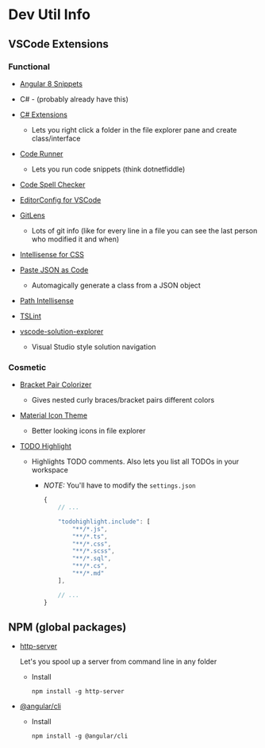 # Dev Util Info

## VSCode Extensions

### Functional

* [Angular 8 Snippets](https://marketplace.visualstudio.com/items?itemName=Mikael.Angular-BeastCode)

* C# - (probably already have this)

* [C# Extensions](https://marketplace.visualstudio.com/items?itemName=jchannon.csharpextensions)

  * Lets you right click a folder in the file explorer pane and
    create class/interface

* [Code Runner](https://marketplace.visualstudio.com/items?itemName=formulahendry.code-runner)

  * Lets you run code snippets (think dotnetfiddle)

* [Code Spell Checker](https://marketplace.visualstudio.com/items?itemName=streetsidesoftware.code-spell-checker)

* [EditorConfig for VSCode](https://marketplace.visualstudio.com/items?itemName=EditorConfig.EditorConfig)

* [GitLens](https://marketplace.visualstudio.com/items?itemName=eamodio.gitlens)

  * Lots of git info (like for every line in a file you can see
    the last person who modified it and when)

* [Intellisense for CSS](https://marketplace.visualstudio.com/items?itemName=Zignd.html-css-class-completion)

* [Paste JSON as Code](https://marketplace.visualstudio.com/items?itemName=quicktype.quicktype)

  * Automagically generate a class from a JSON object

* [Path Intellisense](https://marketplace.visualstudio.com/items?itemName=christian-kohler.path-intellisense)

* [TSLint](https://marketplace.visualstudio.com/items?itemName=ms-vscode.vscode-typescript-tslint-plugin)

* [vscode-solution-explorer](https://marketplace.visualstudio.com/items?itemName=fernandoescolar.vscode-solution-explorer)

  * Visual Studio style solution navigation

### Cosmetic

* [Bracket Pair Colorizer](https://marketplace.visualstudio.com/items?itemName=CoenraadS.bracket-pair-colorizer)

  * Gives nested curly braces/bracket pairs different colors

* [Material Icon Theme](https://marketplace.visualstudio.com/items?itemName=PKief.material-icon-theme)

  * Better looking icons in file explorer

* [TODO Highlight](https://marketplace.visualstudio.com/items?itemName=wayou.vscode-todo-highlight)

  * Highlights TODO comments. Also lets you list all TODOs in your workspace

    * *NOTE:* You'll have to modify the `settings.json`

      ```javascript
      {
          // ...

          "todohighlight.include": [
              "**/*.js",
              "**/*.ts",
              "**/*.css",
              "**/*.scss",
              "**/*.sql",
              "**/*.cs",
              "**/*.md"
          ],

          // ...
      }

      ```

## NPM (global packages)

* [http-server](https://www.npmjs.com/package/http-server)

  Let's you spool up a server from command line in any folder

  * Install
  
    `npm install -g http-server`

* [@angular/cli](https://www.npmjs.com/package/@angular/cli)

  * Install
  
    `npm install -g @angular/cli`
